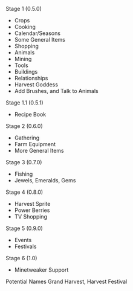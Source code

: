 Stage 1 (0.5.0)
* Crops
* Cooking
* Calendar/Seasons
* Some General Items
* Shopping
* Animals
* Mining
* Tools
* Buildings
* Relationships
* Harvest Goddess
* Add Brushes, and Talk to Animals

Stage 1.1 (0.5.1)
* Recipe Book

Stage 2 (0.6.0)
* Gathering
* Farm Equipment
* More General Items

Stage 3 (0.7.0)
* Fishing
* Jewels, Emeralds, Gems

Stage 4 (0.8.0)
* Harvest Sprite
* Power Berries
* TV Shopping

Stage 5 (0.9.0)
* Events
* Festivals

Stage 6 (1.0)
* Minetweaker Support

Potential Names
Grand Harvest, Harvest Festival

